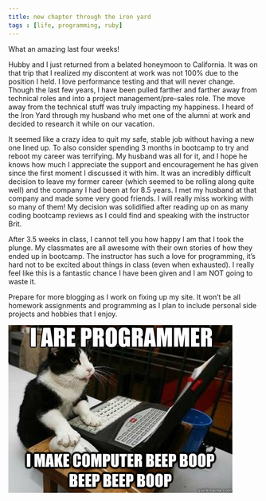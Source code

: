 ```yaml
---
title: new chapter through the iron yard
tags : [life, programming, ruby]
---
```


What an amazing last four weeks!

Hubby and I just returned from a belated honeymoon to California.  It was on that trip that I realized my discontent at work was not 100% due to the position I held.  I love performance testing and that will never change.  Though the last few years, I have been pulled farther and farther away from technical roles and into a project management/pre-sales role.  The move away from the technical stuff was truly impacting my happiness.  I heard of the Iron Yard through my husband who met one of the alumni at work and decided to research it while on our vacation.

It seemed like a crazy idea to quit my safe, stable job without having a new one lined up.  To also consider spending 3 months in bootcamp to try and reboot my career was terrifying.  My husband was all for it, and I hope he knows how much I appreciate the support and encouragement he has given since the first moment I discussed it with him.  It was an incredibly difficult decision to leave my former career (which seemed to be rolling along quite well) and the company I had been at for 8.5 years.  I met my husband at that company and made some very good friends.  I will really miss working with so many of them!  My decision was solidified after reading up on as many coding bootcamp reviews as I could find and speaking with the instructor Brit.

After 3.5 weeks in class, I cannot tell you how happy I am that I took the plunge.  My classmates are all awesome with their own stories of how they ended up in bootcamp.  The instructor has such a love for programming, it’s hard not to be excited about things in class (even when exhausted).  I really feel like this is a fantastic chance I have been given and I am NOT going to waste it.

Prepare for more blogging as I work on fixing up my site.  It won’t be all homework assignments and programming as I plan to include personal side projects and hobbies that I enjoy.

![kitty](/assets/images/programmer_cat.jpg)
